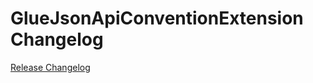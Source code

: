 # GlueJsonApiConventionExtension Changelog

[Release Changelog](https://github.com/spryker/glue-json-api-convention-extension/releases)
